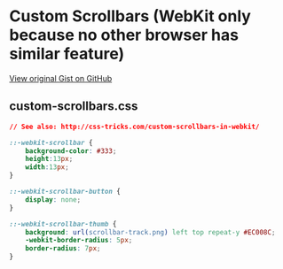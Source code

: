 # Custom Scrollbars (WebKit only because no other browser has similar feature)

[View original Gist on GitHub](https://gist.github.com/Integralist/2651826)

## custom-scrollbars.css

```css
// See also: http://css-tricks.com/custom-scrollbars-in-webkit/

::-webkit-scrollbar {
	background-color: #333;
	height:13px;
	width:13px;
}

::-webkit-scrollbar-button {
	display: none;
}

::-webkit-scrollbar-thumb {
	background: url(scrollbar-track.png) left top repeat-y #EC008C;
	-webkit-border-radius: 5px;
	border-radius: 7px;
}
```

